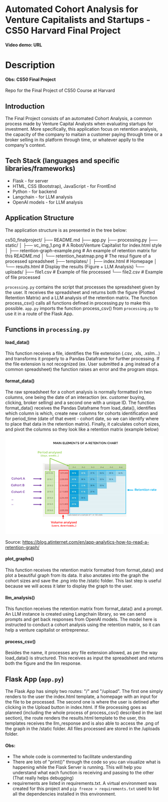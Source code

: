 # Automated Cohort Analysis for Venture Capitalists and Startups - CS50 Harvard Final Project
#### Video demo: URL

# Description

#### Obs: CS50 Final Project
Repo for the Final Project of CS50 Course at Harvard

## Introduction
The Final Project consists of an automated Cohort Analysis, a common process made by Venture Capital Analysts when evaluating startups for investment. More specifically, this application focus on retention analysis, the capacity of the company to maitain a customer paying through time or a broker selling in its platform through time, or whatever applly to the company's context.

## Tech Stack (languages and specific libraries/frameworks)
* Flask - for server
* HTML, CSS (Bootstrap), JavaScript - for FrontEnd
* Python - for backend
* Langchain - for LLM analysis
* OpenAI models - for LLM analysis

## Application Structure
The application structure is as presented in the tree below:

cs50_finalproject/
├── README.md
├── app.py
├── processing.py
├── static/
│    ├── vc_img_1.png # A Robot/Venture Capitalist for index.html style
│    ├── retention-graph-example.png # An example of retention matrix for this README.md
│    └── retention_heatmap.png # The resul figure of a processed spreadsheet
├── templates/
│    ├── index.html # Homepage
│    └── results.html # Display the results (Figure + LLM Analysis)
└── uploads/
     ├── file1.csv # Example of file processed
     └── file2.csv # Example of file processed

`processing.py` contains the script that processes the spreadsheet given by the user. It receives the spreadsheet and returns both the figure (Plotted Retention Matrix) and a LLM analysis of the retention matrix. The function process_csv() calls all functions defined in processing.py to make this possible. `app.py` imports the function process_csv() from `processing.py` to use it in a route of the Flask App.

## Functions in `processing.py`

#### load_data()
This function receives a file, identifies the file extension (.csv, .xls, .xslm...) and transforms it properly to a Pandas Dataframe for further processing. If the file extension is not recognized (ex. User submitted a .png instead of a common spreadsheet) the function raises an error and the program stops.

#### format_data()
The raw spreadsheet for a cohort analysis is normally formatted in two columns, one being the date of an interaction (ex. customer buying, clicking, broker selling) and a second one with a unique ID. The function format_data() receives the Pandas Dataframe from load_data(), identifies which column is which, create new columns for cohorts identification and for period_time (date of that event - cohort date, so we can identify where to place that data in the retention matrix). Finally, it calculates cohort sizes, and pivot the columns so they look like a retention matrix (example below)

![Example Img](static/retention-graph-example.png)

Source: https://blog.atinternet.com/en/app-analytics-how-to-read-a-retention-graph/

#### plot_graphs()
This function receives the retention matrix formatted from format_data() and plot a beautiful graph from its data. It also anotates into the graph the cohort sizes and save the .png into the /static folder. This last step is useful because we will acess it later to display the graph to the user.

#### llm_analysis()
This function receives the retention matrix from format_data() and a prompt. An LLM instance is created using Langchain library, so we can send prompts and get back responses from OpenAI models. The model here is instructed to conduct a cohort analysis using the retention matrix, so it can help a venture capitalist or entrepreneur.

#### process_csv()
Besides the name, it processes any file extension allowed, as per the way load_data() is structured. This receives as input the spreadsheet and returns both the figure and the llm response. 

## Flask App (`app.py`)
The Flask App has simply two routes: "/" and "/upload". The first one simply renders to the user the index.html template, a homepage with an input for the file to be processed. The second one is where the user is detined after clicking in the Upload button in index.html. If file processing goes as planned (including the whole process of process_csv() described in the last section), the route renders the results.html template to the user, this templates receives the llm_response and is also able to access the .png of the graph in the /static folder. All files processed are stored in the /uploads folder.

#### Obs:
* The whole code is commented to facilitate understanding
* There are lots of "print()" through the code so you can visualize what is happening while the Flask Server is running. This will help you understand what each function is receiving and passing to the other (That really helps debugging)
* requirements are listed in requirements.txt. A virtual environment was created for this project and `pip freeze > requirements.txt` used to list all the dependencies installed in this environment.

